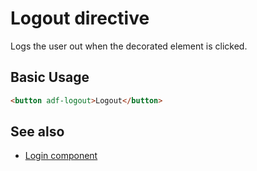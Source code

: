 # Logout directive

Logs the user out when the decorated element is clicked.

## Basic Usage

```html
<button adf-logout>Logout</button>
```

## See also

-   [Login component](login.component.md)
